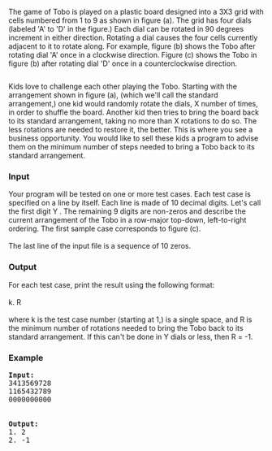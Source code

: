 <p>The game of Tobo is played on a plastic board designed into a 3X3 grid with cells numbered from 1 to 9 as shown in figure (a). The grid has four dials (labeled 'A' to 'D' in the figure.) Each dial can be rotated in 90 degrees increment in either direction. Rotating a dial causes the four cells currently adjacent to it to rotate along. For example, figure (b) shows the Tobo after rotating dial 'A' once in a clockwise direction. Figure (c) shows the Tobo in figure (b) after rotating dial 'D' once in a counterclockwise direction.</p>
<p style="text-align: center;"><img src="../../../content/ahmed_aly:ANARC08A.png" alt=""></p>
<p>Kids love to challenge each other playing the Tobo. Starting with the arrangement shown in figure (a), (which we'll call the standard arrangement,) one kid would randomly rotate the dials, X  number of times, in order to shuffle the board. Another kid then tries to bring the board back to its standard arrangement, taking no more than X  rotations to do so. The less rotations are needed to restore it, the better. This is where you see a business opportunity. You would like to sell these kids a program to advise them on the minimum number of steps needed to bring a Tobo back to its standard arrangement.</p>
<h3>Input</h3>
<p>Your program will be tested on one or more test cases. Each test case is specified on a line by itself. Each line is made of 10 decimal digits. Let's call the first digit Y . The remaining 9 digits are non-zeros and describe the current arrangement of the Tobo in a row-major top-down, left-to-right ordering. The first sample case corresponds to figure (c). <br><br> The last line of the input file is a sequence of 10 zeros.</p>
<h3>Output</h3>
<p>For each test case, print the result using the following format: <br><br> k. R <br><br> where k is the test case number (starting at 1,) is a single space, and R is the minimum number of rotations needed to bring the Tobo back to its standard arrangement. If this can't be done in Y dials or less, then R = -1.</p>
<h3>Example</h3>
<pre><strong>Input:</strong><br>3413569728<br>1165432789<br>0000000000<br><br><br><strong>Output:</strong><br>1. 2<br>2. -1<br><br></pre>